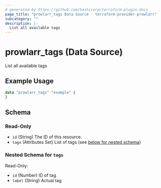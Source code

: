 ```yaml
---
# generated by https://github.com/hashicorp/terraform-plugin-docs
page_title: "prowlarr_tags Data Source - terraform-provider-prowlarr"
subcategory: ""
description: |-
  List all available tags
---
```


# prowlarr_tags (Data Source)

List all available tags

## Example Usage

```terraform
data "prowlarr_tags" "example" {
}
```

<!-- schema generated by tfplugindocs -->
## Schema

### Read-Only

- `id` (String) The ID of this resource.
- `tags` (Attributes Set) List of tags (see [below for nested schema](#nestedatt--tags))

<a id="nestedatt--tags"></a>
### Nested Schema for `tags`

Read-Only:

- `id` (Number) ID of tag
- `label` (String) Actual tag


